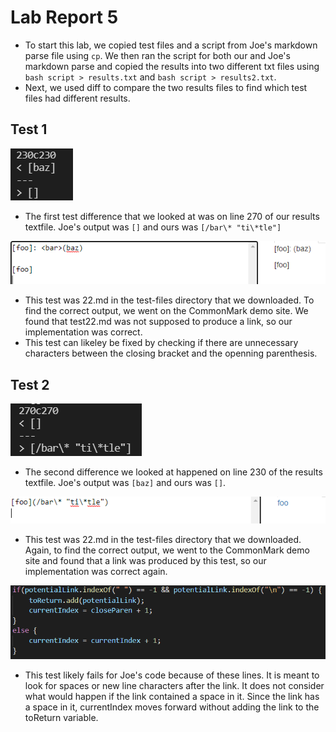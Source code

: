 # Lab Report 5

* To start this lab, we copied test files and a script from Joe's markdown parse file using `cp`. We then ran the script for both our and Joe's markdown parse and copied the results into two different txt files using `bash script > results.txt` and `bash script > results2.txt`.
* Next, we used diff to compare the two results files to find which test files had different results. 

## Test 1

![Image](l5test2.png)
* The first test difference that we looked at was on line 270 of our results textfile. Joe's output was `[]` and ours was `[/bar\* "ti\*tle"]`

![Image](lab5cm2.png)
* This test was 22.md in the test-files directory that we downloaded. To find the correct output, we went on the CommonMark demo site. We found that test22.md was not supposed to produce a link, so our implementation was correct. 
* This test can likeley be fixed by checking if there are unnecessary characters between the closing bracket and the openning parenthesis.




## Test 2

![Image](l5test1.png)
* The second difference we looked at happened on line 230 of the results textfile. Joe's output was `[baz]` and ours was `[]`. 

![Image](lab5cm1.png)
* This test was 22.md in the test-files directory that we downloaded. Again, to find the correct output, we went to the CommonMark demo site and found that a link was produced by this test, so our implementation was correct again.

![Image](lab5joe.png)
* This test likely fails for Joe's code because of these lines. It is meant to look for spaces or new line characters after the link. It does not consider what would happen if the link contained a space in it. Since the link has a space in it, currentIndex moves forward without adding the link to the toReturn variable. 

